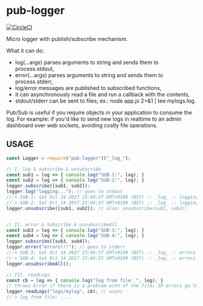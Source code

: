 # pub-logger
[![CircleCI](https://circleci.com/gh/stormcrows/pub-logger/tree/master.svg?style=svg)](https://circleci.com/gh/stormcrows/pub-logger/tree/master)

Micro logger with publish/subscribe mechanism.

What it can do:
  - log(...args) parses arguments to string and sends them to process.stdout,
  - error(...args) parses arguments to string and sends them to process.stderr,
  - log/error messages are published to subscribed functions,
  - it can asynchronously read a file and run a callback with the contents,
  - stdout/stderr can be sent to files; ex.: node app.js 2>&1 | tee mylogs.log.

Pub/Sub is useful if you require objects in your application to consume the log.
For example: if you'd like to send new logs in realtime to an admin dashboard 
over web sockets, avoiding costly file operations.

## USAGE

```javascript
const Logger = require("pub-logger")("_log_");

// I. log & subscribe & unsubscribe
const sub1 = log => { console.log("SUB-1:", log); }
const sub2 = log => { console.log("SUB-2:", log); }
logger.subscribe([sub1, sub2]);
logger.log("logging..."); // goes to stdout
//-> SUB-1: Sat Oct 14 2017 23:04:57 GMT+0100 (BST) :: _log_ :: logging...
//-> SUB-2: Sat Oct 14 2017 23:04:57 GMT+0100 (BST) :: _log_ :: logging...
logger.unsubscribe([sub1, sub2]); // also: unsubscribe(sub1, sub2);


// II. error & subscribe & unsubscribeAll
const sub3 = log => { console.log("SUB-3:", log); }
const sub4 = log => { console.log("SUB-4:", log); }
logger.subscribe([sub3, sub4]);
logger.error("errors!!!"); // goes to stderr
//-> SUB-3: Sat Oct 14 2017 23:04:57 GMT+0100 (BST) :: _log_ :: errors!!!
//-> SUB-4: Sat Oct 14 2017 23:04:57 GMT+0100 (BST) :: _log_ :: errors!!!
logger.unsubscribeAll();

// III. readLogs
const cb = log => { console.log("log from file: ", log); }
// throws Error if there is a problem with of the file; IO errors go to stderr
logger.readLogs("logs/mylog", cb); // async
//-> log from file: ....
```

